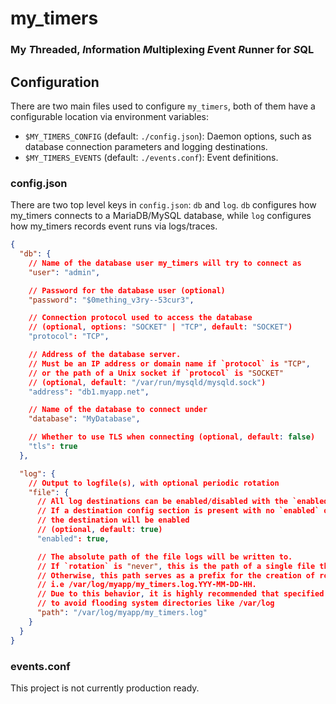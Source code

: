 # my_timers
### My ***T***hreaded, ***I***nformation ***M***ultiplexing ***E***vent ***R***unner for ***S***QL

## Configuration
There are two main files used to configure `my_timers`, both of them have a configurable location via environment variables:
- `$MY_TIMERS_CONFIG` (default: `./config.json`): Daemon options, such as database connection parameters and logging destinations. 
- `$MY_TIMERS_EVENTS` (default: `./events.conf`): Event definitions.

### config.json
There are two top level keys in `config.json`: `db` and `log`. `db` configures how my_timers connects to a MariaDB/MySQL database,
while `log` configures how my_timers records event runs via logs/traces.
```json
{
  "db": {
    // Name of the database user my_timers will try to connect as
    "user": "admin",

    // Password for the database user (optional)
    "password": "$0mething_v3ry--53cur3",

    // Connection protocol used to access the database
    // (optional, options: "SOCKET" | "TCP", default: "SOCKET")
    "protocol": "TCP",

    // Address of the database server.
    // Must be an IP address or domain name if `protocol` is "TCP",
    // or the path of a Unix socket if `protocol` is "SOCKET"
    // (optional, default: "/var/run/mysqld/mysqld.sock")
    "address": "db1.myapp.net",

    // Name of the database to connect under
    "database": "MyDatabase",

    // Whether to use TLS when connecting (optional, default: false)
    "tls": true
  },

  "log": {
    // Output to logfile(s), with optional periodic rotation
    "file": {
      // All log destinations can be enabled/disabled with the `enabled` option.
      // If a destination config section is present with no `enabled` option specified,
      // the destination will be enabled
      // (optional, default: true)
      "enabled": true,

      // The absolute path of the file logs will be written to.
      // If `rotation` is "never", this is the path of a single file that all logs will be written to.
      // Otherwise, this path serves as a prefix for the creation of rotated log files over time
      // i.e /var/log/myapp/my_timers.log.YYY-MM-DD-HH.
      // Due to this behavior, it is highly recommended that specified log directories are used
      // to avoid flooding system directories like /var/log
      "path": "/var/log/myapp/my_timers.log"
    }
  }
}
```

### events.conf

This project is not currently production ready.
